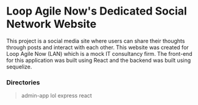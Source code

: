 # Loop Agile Now's Dedicated Social Network Website
This project is a social media site where users can share their thoughts through posts and interact with each other. This website was created for Loop Agile Now (LAN) which is a mock IT consultancy firm. The front-end for this application was built using React and the backend was built using sequelize. 

### Directories
> admin-app
lol
> express
> react